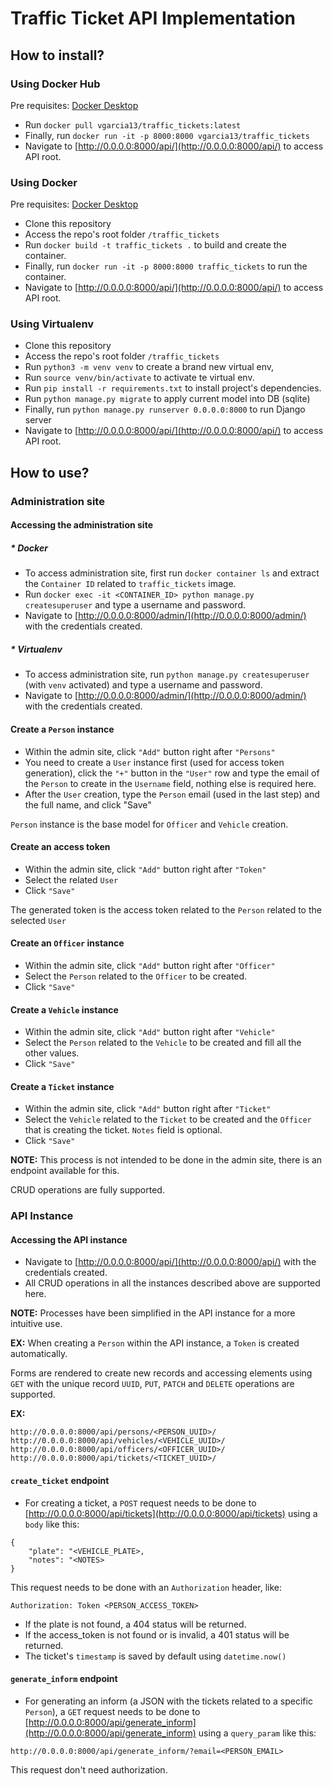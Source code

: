 # Traffic Ticket API Implementation

## How to install?
### Using Docker Hub
Pre requisites: [Docker Desktop](https://www.docker.com/products/docker-desktop/)
* Run `docker pull vgarcia13/traffic_tickets:latest`
* Finally, run `docker run -it -p 8000:8000 vgarcia13/traffic_tickets`
* Navigate to [http://0.0.0.0:8000/api/](http://0.0.0.0:8000/api/) to access API root.

### Using Docker
Pre requisites: [Docker Desktop](https://www.docker.com/products/docker-desktop/)

* Clone this repository
* Access the repo's root folder `/traffic_tickets`
* Run `docker build -t traffic_tickets .` to build and create the container.
* Finally, run `docker run -it -p 8000:8000 traffic_tickets` to run the container.
* Navigate to [http://0.0.0.0:8000/api/](http://0.0.0.0:8000/api/) to access API root.


### Using Virtualenv
* Clone this repository
* Access the repo's root folder `/traffic_tickets`
* Run `python3 -m venv venv` to create a brand new virtual env,
* Run `source venv/bin/activate` to activate te virtual env.
* Run `pip install -r requirements.txt` to install project's dependencies.
* Run `python manage.py migrate` to apply current model into DB (sqlite)
* Finally, run `python manage.py runserver 0.0.0.0:8000` to run Django server
* Navigate to [http://0.0.0.0:8000/api/](http://0.0.0.0:8000/api/) to access API root.

## How to use?

### Administration site
#### Accessing the administration site
##### * Docker
* To access administration site, first run `docker container ls` and extract the `Container ID` 
related to `traffic_tickets` image.
* Run `docker exec -it <CONTAINER_ID> python manage.py createsuperuser` and type a username and password.
* Navigate to [http://0.0.0.0:8000/admin/](http://0.0.0.0:8000/admin/) with the credentials created.

##### * Virtualenv
* To access administration site, run `python manage.py createsuperuser` (with `venv` activated) and type 
a username and password.
* Navigate to [http://0.0.0.0:8000/admin/](http://0.0.0.0:8000/admin/) with the credentials created.

#### Create a `Person` instance
* Within the admin site, click `"Add"` button right after `"Persons"`
* You need to create a `User` instance first (used for access token generation), click the `"+"` button in the `"User"` row 
and type the email of the `Person` to create in the `Username` field, nothing else is required here.
* After the `User` creation, type the `Person` email (used in the last step) and the full name, and click "Save"

`Person` instance is the base model for `Officer` and `Vehicle` creation.

#### Create an access token
* Within the admin site, click `"Add"` button right after `"Token"`
* Select the related `User`
* Click `"Save"`

The generated token is the access token related to the `Person` related to the selected `User`

#### Create an `Officer` instance
* Within the admin site, click `"Add"` button right after `"Officer"`
* Select the `Person` related to the `Officer` to be created.
* Click `"Save"`

#### Create a `Vehicle` instance
* Within the admin site, click `"Add"` button right after `"Vehicle"`
* Select the `Person` related to the `Vehicle` to be created and fill all the other values.
* Click `"Save"`

#### Create a `Ticket` instance
* Within the admin site, click `"Add"` button right after `"Ticket"`
* Select the `Vehicle` related to the `Ticket` to be created and the `Officer` that is creating the ticket. `Notes`
field is optional.
* Click `"Save"`

**NOTE:** This process is not intended to be done in the admin site, there is an endpoint
available for this.

CRUD operations are fully supported.

### API Instance
#### Accessing the API instance
* Navigate to [http://0.0.0.0:8000/api/](http://0.0.0.0:8000/api/) with the credentials created.
* All CRUD operations in all the instances described above are supported here.

**NOTE:** Processes have been simplified in the API instance for a more intuitive use.

**EX:** When creating a `Person` within the API instance, a `Token` is created automatically.

Forms are rendered to create new records and accessing elements using `GET` with the unique record `UUID`,
`PUT`, `PATCH` and `DELETE` operations are supported.

**EX:**
```
http://0.0.0.0:8000/api/persons/<PERSON_UUID>/
http://0.0.0.0:8000/api/vehicles/<VEHICLE_UUID>/
http://0.0.0.0:8000/api/officers/<OFFICER_UUID>/
http://0.0.0.0:8000/api/tickets/<TICKET_UUID>/
```


#### `create_ticket` endpoint
* For creating a ticket, a `POST` request needs to be done to [http://0.0.0.0:8000/api/tickets](http://0.0.0.0:8000/api/tickets)
using a `body` like this:

```
{
    "plate": "<VEHICLE_PLATE>,
    "notes": "<NOTES>
}
```

This request needs to be done with an `Authorization` header, like:

```
Authorization: Token <PERSON_ACCESS_TOKEN>
```

* If the plate is not found, a 404 status will be returned.
* If the access_token is not found or is invalid, a 401 status will be returned.
* The ticket's `timestamp` is saved by default using `datetime.now()`

#### `generate_inform` endpoint
* For generating an inform (a JSON with the tickets related to a specific `Person`), a `GET` request needs to be done to [http://0.0.0.0:8000/api/generate_inform](http://0.0.0.0:8000/api/generate_inform)
using a `query_param` like this:

```
http://0.0.0.0:8000/api/generate_inform/?email=<PERSON_EMAIL>
```

This request don't need authorization.


